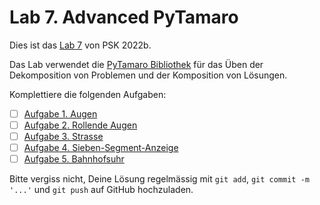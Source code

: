 # Lab 7. Advanced PyTamaro

Dies ist das [Lab 7](https://informa.inf.usi.ch/course/GRhdPvEMYcNSmyTeR/lab/Ga6uWXYcRvuwCGqXa) von PSK 2022b.

Das Lab verwendet die [PyTamaro Bibliothek](https://pytamaro.readthedocs.io/en/latest/) für das Üben der Dekomposition von Problemen und der Komposition von Lösungen.

Komplettiere die folgenden Aufgaben:

- [ ] [Aufgabe 1. Augen](1-augen.py)
- [ ] [Aufgabe 2. Rollende Augen](2-rollende-augen.py)
- [ ] [Aufgabe 3. Strasse](3-strasse.py)
- [ ] [Aufgabe 4. Sieben-Segment-Anzeige](4-sieben-segment-anzeige.py)
- [ ] [Aufgabe 5. Bahnhofsuhr](5-bahnhofsuhr.py)

Bitte vergiss nicht, Deine Lösung regelmässig mit `git add`, `git commit -m '...'` und `git push` auf GitHub hochzuladen.
